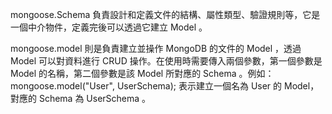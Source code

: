 mongoose.Schema 負責設計和定義文件的結構、屬性類型、驗證規則等，它是一個中介物件，定義完後可以透過它建立 Model 。

mongoose.model 則是負責建立並操作 MongoDB 的文件的 Model ，透過 Model 可以對資料進行 CRUD 操作。在使用時需要傳入兩個參數，第一個參數是 Model 的名稱，第二個參數是該 Model 所對應的 Schema 。例如：mongoose.model("User", UserSchema); 表示建立一個名為 User 的 Model，對應的 Schema 為 UserSchema 。
